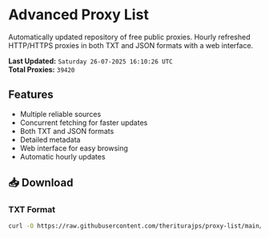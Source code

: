# Advanced Proxy List

Automatically updated repository of free public proxies. Hourly refreshed HTTP/HTTPS proxies in both TXT and JSON formats with a web interface.

**Last Updated:** `Saturday 26-07-2025 16:10:26 UTC`  
**Total Proxies:** `39420`

## Features
- Multiple reliable sources
- Concurrent fetching for faster updates
- Both TXT and JSON formats
- Detailed metadata
- Web interface for easy browsing
- Automatic hourly updates

## 📥 Download

### TXT Format
```bash
curl -O https://raw.githubusercontent.com/theriturajps/proxy-list/main/proxies.txt
